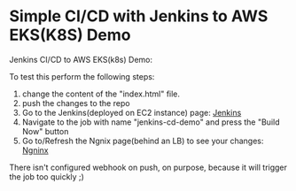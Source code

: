 # Simple CI/CD with Jenkins to AWS EKS(K8S) Demo

Jenkins CI/CD to AWS EKS(k8s) Demo:

To test this perform the following steps:

1. change the content of the "index.html" file.
2. push the changes to the repo
3. Go to the Jenkins(deployed on EC2 instance) page: [Jenkins](http://34.243.110.126:8080/job/jenkins-cd-demo/) 
4. Navigate to the job with name "jenkins-cd-demo" and press the "Build Now" button
5. Go to/Refresh the Ngnix page(behind an LB) to see your changes: [Ngninx](http://a23ee206e4e3b11eaa7b7022b75601ce-411609654.eu-west-1.elb.amazonaws.com/)

There isn't configured webhook on push, on purpose, because it will trigger the job too quickly ;)
